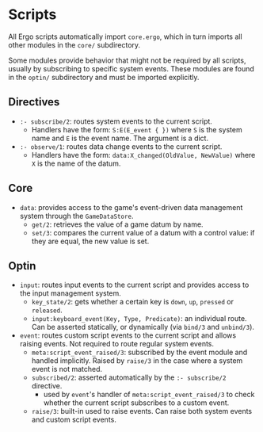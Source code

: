 ﻿# Scripts

All Ergo scripts automatically import `core.ergo`, which in turn imports all other modules in the `core/` subdirectory.

Some modules provide behavior that might not be required by all scripts, usually by subscribing to specific system events.
These modules are found in the `optin/` subdirectory and must be imported explicitly.

## Directives
  - `:- subscribe/2`: routes system events to the current script.
	- Handlers have the form: `S:E(E_event { })` where `S` is the system name and `E` is the event name. The argument is a dict.
  - `:- observe/1`: routes data change events to the current script.
	- Handlers have the form: `data:X_changed(OldValue, NewValue)` where `X` is the name of the datum.

## Core

- `data`: provides access to the game's event-driven data management system through the `GameDataStore`.
  - `get/2`: retrieves the value of a game datum by name. 
  - `set/3`: compares the current value of a datum with a control value: if they are equal, the new value is set. 

## Optin

- `input`: routes input events to the current script and provides access to the input management system.
  - `key_state/2`: gets whether a certain key is `down`, `up`, `pressed` or `released`.
  - `input:keyboard_event(Key, Type, Predicate)`: an individual route. Can be asserted statically, or dynamically (via `bind/3` and `unbind/3`).
- `event`: routes custom script events to the current script and allows raising events. Not required to route regular system events.
  - `meta:script_event_raised/3`: subscribed by the event module and handled implicitly. Raised by `raise/3` in the case where a system event is not matched.
  - `subscribed/2`: asserted automatically by the `:- subscribe/2` directive.
	- used by `event`'s handler of `meta:script_event_raised/3` to check whether the current script subscribes to a custom event.
  - `raise/3`: built-in used to raise events. Can raise both system events and custom script events.
